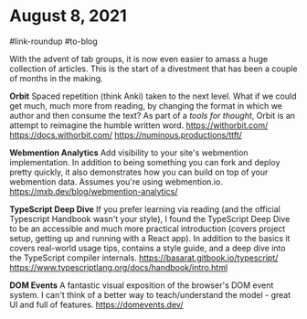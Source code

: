 # August 8, 2021

#link-roundup #to-blog

With the advent of tab groups, it is now even easier to amass a huge collection of articles.  This is the start of a divestment that has been a couple of months in the making.

**Orbit**
Spaced repetition (think Anki) taken to the next level.  What if we could get much, much more from reading, by changing the format in which we author and then consume the text?  As part of a _tools for thought_, Orbit is an attempt to reimagine the humble written word.
https://withorbit.com/
https://docs.withorbit.com/
https://numinous.productions/ttft/

**Webmention Analytics**
Add visibility to your site's webmention implementation.  In addition to being something you can fork and deploy pretty quickly, it also demonstrates how you can build on top of your webmention data.  Assumes you're using webmention.io.
https://mxb.dev/blog/webmention-analytics/

**TypeScript Deep Dive**
If you prefer learning via reading (and the official Typescript Handbook wasn't your style), I found the TypeScript Deep Dive to be an accessible and much more practical introduction (covers project setup, getting up and running with a React app).  In addition to the basics it covers real-world usage tips, contains a style guide, and a deep dive into the TypeScript compiler internals.
https://basarat.gitbook.io/typescript/
https://www.typescriptlang.org/docs/handbook/intro.html

**DOM Events**
A fantastic visual exposition of the browser's DOM event system.  I can't think of a better way to teach/understand the model - great UI and full of features.
https://domevents.dev/